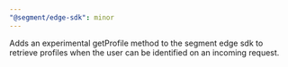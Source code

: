 ```yaml
---
"@segment/edge-sdk": minor
---
```


Adds an experimental getProfile method to the segment edge sdk to retrieve profiles when the user can be identified on an incoming request.
